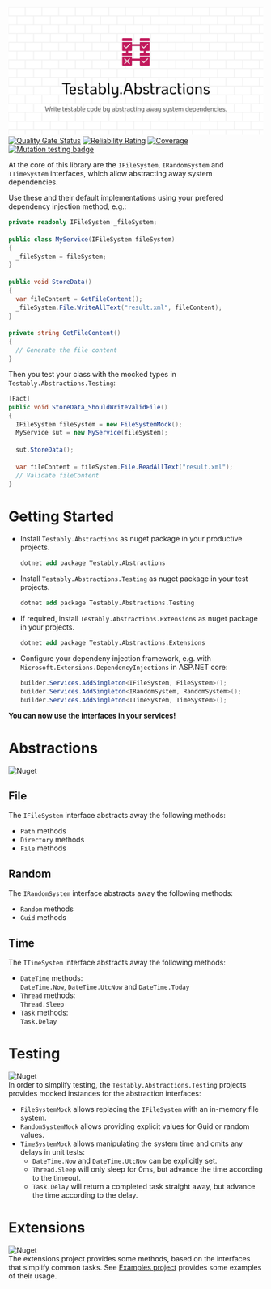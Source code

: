 ![Testably.Abstractions](https://raw.githubusercontent.com/Testably/Testably.Abstractions/main/Docs/Images/social-preview.png)
[![Quality Gate Status](https://sonarcloud.io/api/project_badges/measure?project=Testably_Testably.Abstractions&metric=alert_status)](https://sonarcloud.io/summary/new_code?id=Testably_Testably.Abstractions)
[![Reliability Rating](https://sonarcloud.io/api/project_badges/measure?project=Testably_Testably.Abstractions&metric=reliability_rating)](https://sonarcloud.io/summary/new_code?id=Testably_Testably.Abstractions)
[![Coverage](https://sonarcloud.io/api/project_badges/measure?project=Testably_Testably.Abstractions&metric=coverage)](https://sonarcloud.io/summary/new_code?id=Testably_Testably.Abstractions)
[![Mutation testing badge](https://img.shields.io/endpoint?style=flat&url=https%3A%2F%2Fbadge-api.stryker-mutator.io%2Fgithub.com%2FTestably%2FTestably.Abstractions%2Fmain)](https://dashboard.stryker-mutator.io/reports/github.com/Testably/Testably.Abstractions/main)

At the core of this library are the `IFileSystem`, `IRandomSystem` and `ITimeSystem` interfaces, which allow abstracting away system dependencies.

Use these and their default implementations using your prefered dependency injection method, e.g.:
```csharp
private readonly IFileSystem _fileSystem;

public class MyService(IFileSystem fileSystem)
{
  _fileSystem = fileSystem;
}

public void StoreData()
{
  var fileContent = GetFileContent();
  _fileSystem.File.WriteAllText("result.xml", fileContent);
}

private string GetFileContent()
{
  // Generate the file content
}
```

Then you test your class with the mocked types in `Testably.Abstractions.Testing`:
```csharp
[Fact]
public void StoreData_ShouldWriteValidFile()
{
  IFileSystem fileSystem = new FileSystemMock();
  MyService sut = new MyService(fileSystem);

  sut.StoreData();

  var fileContent = fileSystem.File.ReadAllText("result.xml");
  // Validate fileContent
}
```

# Getting Started
- Install `Testably.Abstractions` as nuget package in your productive projects.
  ```ps
  dotnet add package Testably.Abstractions
  ```

- Install `Testably.Abstractions.Testing` as nuget package in your test projects.
  ```ps
  dotnet add package Testably.Abstractions.Testing
  ```

- If required, install `Testably.Abstractions.Extensions` as nuget package in your projects.
  ```ps
  dotnet add package Testably.Abstractions.Extensions
  ```

- Configure your dependeny injection framework, e.g. with `Microsoft.Extensions.DependencyInjections` in ASP.NET core:
  ```csharp
  builder.Services.AddSingleton<IFileSystem, FileSystem>();
  builder.Services.AddSingleton<IRandomSystem, RandomSystem>();
  builder.Services.AddSingleton<ITimeSystem, TimeSystem>();
  ```

**You can now use the interfaces in your services!**

# Abstractions
![Nuget](https://img.shields.io/nuget/v/Testably.Abstractions)  

## File
The `IFileSystem` interface abstracts away the following methods:
- `Path` methods
- `Directory` methods
- `File` methods

## Random
The `IRandomSystem` interface abstracts away the following methods:
- `Random` methods
- `Guid` methods

## Time
The `ITimeSystem` interface abstracts away the following methods:
- `DateTime` methods:  
  `DateTime.Now`, `DateTime.UtcNow` and `DateTime.Today`
- `Thread` methods:  
  `Thread.Sleep`
- `Task` methods:  
  `Task.Delay`

# Testing
![Nuget](https://img.shields.io/nuget/v/Testably.Abstractions.Testing)  
In order to simplify testing, the `Testably.Abstractions.Testing` projects provides mocked instances for the abstraction interfaces:
- `FileSystemMock` allows replacing the `IFileSystem` with an in-memory file system.
- `RandomSystemMock` allows providing explicit values for Guid or random values.
- `TimeSystemMock` allows manipulating the system time and omits any delays in unit tests:
  - `DateTime.Now` and `DateTime.UtcNow` can be explicitly set.
  - `Thread.Sleep` will only sleep for 0ms, but advance the time according to the timeout.
  - `Task.Delay` will return a completed task straight away, but advance the time according to the delay.

# Extensions
![Nuget](https://img.shields.io/nuget/v/Testably.Abstractions.Extensions)  
The extensions project provides some methods, based on the interfaces that simplify common tasks.
See [Examples project](/Docs/Examples) provides some examples of their usage.
